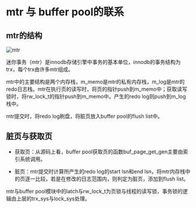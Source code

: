 # mtr 与 buffer  pool的联系

## mtr的结构



![mtr](./images/mtr与buffer_pool.png)



迷你事务（mtr）是innodb存储引擎中事务的基本单位，innodb的事务结构为trx，每个trx由许多mtr组成。

mtr中的主要结构是两个内存栈，m_memo是mtr的私有内存栈，m_log是mtr的redo日志栈。mtr在执行页的读写时，将页的指针push到m_memo中；获取读写锁时，将rw_lock_t的指针push到m_memo中。产生的redo log则push到m_log栈中。

mtr提交时，将redo log刷盘，将脏页放入buffer pool的flush list中。

##  脏页与获取页

+ 获取页：从源码上看，buffer  pool获取页的函数buf_page_get_gen主要由索引系统调用。

+ 脏页：mtr提交时计算所产生的redo log的start lsn和end lsn，将mtr内存栈中的页逐一比较，若是在修改的日志范围内，则判定为脏页，添加到flush list。

mtr与buffer pool模块中的latch与rw_lock_t为页锁与线程的读写锁，事务锁的逻辑由上层的trx_sys与lock_sys处理。